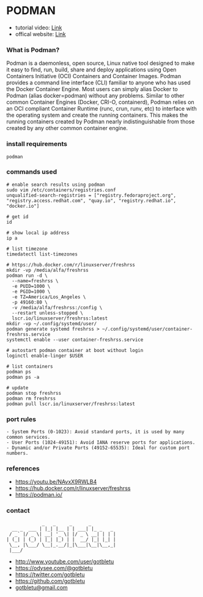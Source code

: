 # PODMAN
* tutorial video: [Link](https://youtu.be/NAvxX9RWLB4)
* offical website: [Link](https://podman.io/)

### What is Podman?
Podman is a daemonless, open source, Linux native tool designed to make it easy to find, run, build, share and deploy applications using Open Containers Initiative (OCI) Containers and Container Images. Podman provides a command line interface (CLI) familiar to anyone who has used the Docker Container Engine. Most users can simply alias Docker to Podman (alias docker=podman) without any problems. Similar to other common Container Engines (Docker, CRI-O, containerd), Podman relies on an OCI compliant Container Runtime (runc, crun, runv, etc) to interface with the operating system and create the running containers. This makes the running containers created by Podman nearly indistinguishable from those created by any other common container engine.

### install requirements
    podman

### commands used
    # enable search results using podman
    sudo vim /etc/containers/registries.conf
    unqualified-search-registries = ["registry.fedoraproject.org", "registry.access.redhat.com", "quay.io", "registry.redhat.io", "docker.io"]
    
    # get id
    id
    
    # show local ip address
    ip a
    
    # list timezone
    timedatectl list-timezones
    
    # https://hub.docker.com/r/linuxserver/freshrss
    mkdir -vp /media/alfa/freshrss
    podman run -d \
      --name=freshrss \
      -e PUID=1000 \
      -e PGID=1000 \
      -e TZ=America/Los_Angeles \
      -p 49160:80 \
      -v /media/alfa/freshrss:/config \
      --restart unless-stopped \
      lscr.io/linuxserver/freshrss:latest
    mkdir -vp ~/.config/systemd/user/
    podman generate systemd freshrss > ~/.config/systemd/user/container-freshrss.service
    systemctl enable --user container-freshrss.service
    
    # autostart podman container at boot without login
    loginctl enable-linger $USER
    
    # list containers
    podman ps
    podman ps -a
    
    # update
    podman stop freshrss
    podman rm freshrss
    podman pull lscr.io/linuxserver/freshrss:latest

### port rules
    - System Ports (0-1023): Avoid standard ports, it is used by many common services.
    - User Ports (1024-49151): Avoid IANA reserve ports for applications.
    - Dynamic and/or Private Ports (49152-65535): Ideal for custom port numbers.


### references
- https://youtu.be/NAvxX9RWLB4
- https://hub.docker.com/r/linuxserver/freshrss
- https://podman.io/

### contact

                 _   _     _      _         
      __ _  ___ | |_| |__ | | ___| |_ _   _ 
     / _` |/ _ \| __| '_ \| |/ _ \ __| | | |
    | (_| | (_) | |_| |_) | |  __/ |_| |_| |
     \__, |\___/ \__|_.__/|_|\___|\__|\__,_|
     |___/                                  

- http://www.youtube.com/user/gotbletu
- https://odysee.com/@gotbletu
- https://twitter.com/gotbletu
- https://github.com/gotbletu
- gotbletu@gmail.com

